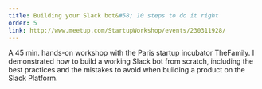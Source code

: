 ```yaml
---
title: Building your Slack bot&#58; 10 steps to do it right
order: 5
link: http://www.meetup.com/StartupWorkshop/events/230311928/
---
```


A 45 min. hands-on workshop with the Paris startup incubator TheFamily. I demonstrated how to build a working Slack bot from
scratch, including the best practices and the mistakes to avoid when building a product on the Slack Platform.